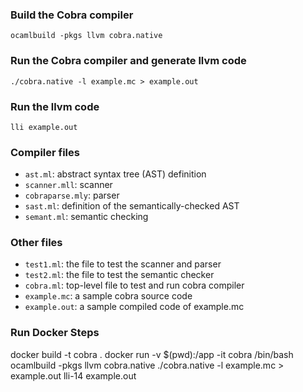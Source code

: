 ### Build the Cobra compiler

```
ocamlbuild -pkgs llvm cobra.native
```

### Run the Cobra compiler and generate llvm code
```
./cobra.native -l example.mc > example.out
```

### Run the llvm code
```
lli example.out
```

### Compiler files
-  `ast.ml`: abstract syntax tree (AST) definition
-  `scanner.mll`: scanner
-  `cobraparse.mly`: parser
-  `sast.ml`: definition of the semantically-checked AST
-  `semant.ml`: semantic checking

### Other files

- `test1.ml`: the file to test the scanner and parser
- `test2.ml`: the file to test the semantic checker
- `cobra.ml`: top-level file to test and run cobra compiler
- `example.mc`: a sample cobra source code
- `example.out`: a sample compiled code of example.mc

### Run Docker Steps

docker build -t cobra .
docker run -v $(pwd):/app -it cobra /bin/bash
ocamlbuild -pkgs llvm cobra.native
./cobra.native -l example.mc > example.out
lli-14 example.out
